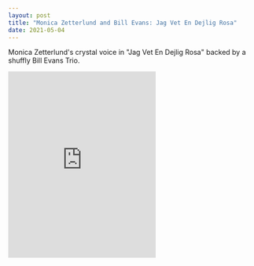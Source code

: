 ```yaml
---
layout: post
title: "Monica Zetterlund and Bill Evans: Jag Vet En Dejlig Rosa"
date: 2021-05-04
---
```



Monica Zetterlund's crystal voice in "Jag Vet En Dejlig Rosa" backed by a shuffly Bill Evans Trio.

<iframe src="https://open.spotify.com/embed/track/2YtZQIEGWW1MO3Fg3KOOGA" width="300" height="380" frameborder="0" allowtransparency="true" allow="encrypted-media"></iframe>